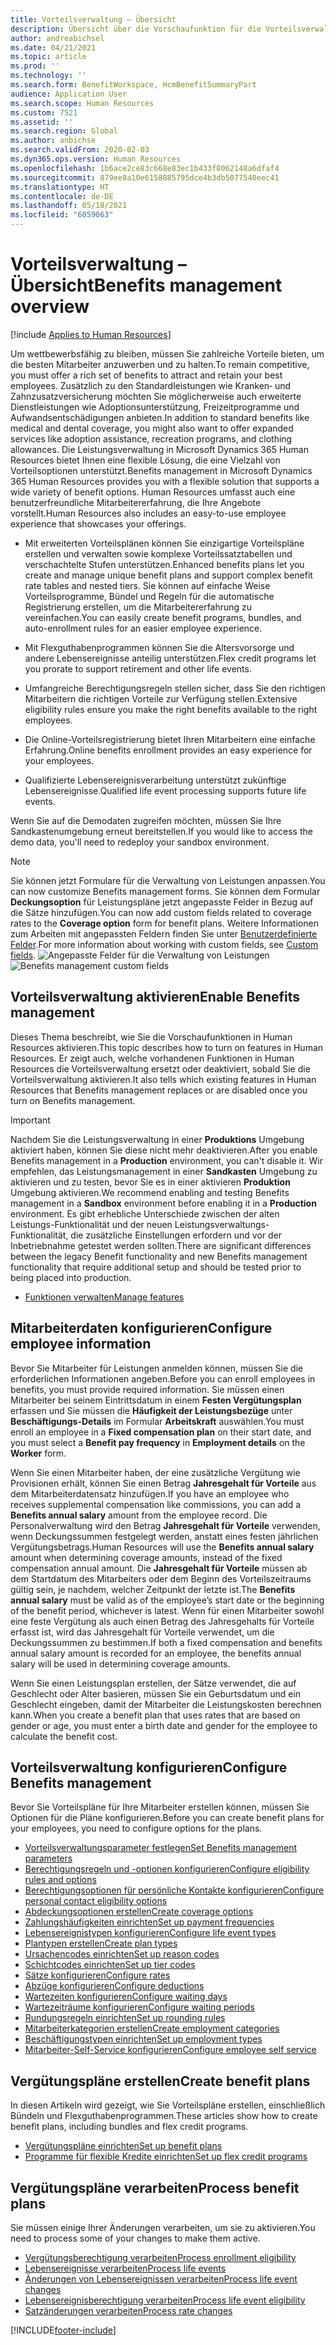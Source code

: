 ```yaml
---
title: Vorteilsverwaltung – Übersicht
description: Übersicht über die Vorschaufunktion für die Vorteilsverwaltung in Dynamics 365 Human Resources. Bieten Sie Ihren Mitarbeitern erweiterte Vorteilsoptionen mit einer benutzerfreundlichen Online-Erfahrung.
author: andreabichsel
ms.date: 04/21/2021
ms.topic: article
ms.prod: ''
ms.technology: ''
ms.search.form: BenefitWorkspace, HcmBenefitSummaryPart
audience: Application User
ms.search.scope: Human Resources
ms.custom: 7521
ms.assetid: ''
ms.search.region: Global
ms.author: anbichse
ms.search.validFrom: 2020-02-03
ms.dyn365.ops.version: Human Resources
ms.openlocfilehash: 1b6ace2ce83c668e83ec1b433f8062148a6dfaf4
ms.sourcegitcommit: 879ee8a10e6158885795dce4b3db5077540eec41
ms.translationtype: HT
ms.contentlocale: de-DE
ms.lasthandoff: 05/18/2021
ms.locfileid: "6059063"
---
```

# <a name="benefits-management-overview"></a><span data-ttu-id="43f4e-104">Vorteilsverwaltung – Übersicht</span><span class="sxs-lookup"><span data-stu-id="43f4e-104">Benefits management overview</span></span>

[!include [Applies to Human Resources](../includes/applies-to-hr.md)]

<span data-ttu-id="43f4e-105">Um wettbewerbsfähig zu bleiben, müssen Sie zahlreiche Vorteile bieten, um die besten Mitarbeiter anzuwerben und zu halten.</span><span class="sxs-lookup"><span data-stu-id="43f4e-105">To remain competitive, you must offer a rich set of benefits to attract and retain your best employees.</span></span> <span data-ttu-id="43f4e-106">Zusätzlich zu den Standardleistungen wie Kranken‑ und Zahnzusatzversicherung möchten Sie möglicherweise auch erweiterte Dienstleistungen wie Adoptionsunterstützung, Freizeitprogramme und Aufwandsentschädigungen anbieten.</span><span class="sxs-lookup"><span data-stu-id="43f4e-106">In addition to standard benefits like medical and dental coverage, you might also want to offer expanded services like adoption assistance, recreation programs, and clothing allowances.</span></span> <span data-ttu-id="43f4e-107">Die Leistungsverwaltung in Microsoft Dynamics 365 Human Resources bietet Ihnen eine flexible Lösung, die eine Vielzahl von Vorteilsoptionen unterstützt.</span><span class="sxs-lookup"><span data-stu-id="43f4e-107">Benefits management in Microsoft Dynamics 365 Human Resources provides you with a flexible solution that supports a wide variety of benefit options.</span></span> <span data-ttu-id="43f4e-108">Human Resources umfasst auch eine benutzerfreundliche Mitarbeitererfahrung, die Ihre Angebote vorstellt.</span><span class="sxs-lookup"><span data-stu-id="43f4e-108">Human Resources also includes an easy-to-use employee experience that showcases your offerings.</span></span>

- <span data-ttu-id="43f4e-109">Mit erweiterten Vorteilsplänen können Sie einzigartige Vorteilspläne erstellen und verwalten sowie komplexe Vorteilssatztabellen und verschachtelte Stufen unterstützen.</span><span class="sxs-lookup"><span data-stu-id="43f4e-109">Enhanced benefits plans let you create and manage unique benefit plans and support complex benefit rate tables and nested tiers.</span></span> <span data-ttu-id="43f4e-110">Sie können auf einfache Weise Vorteilsprogramme, Bündel und Regeln für die automatische Registrierung erstellen, um die Mitarbeitererfahrung zu vereinfachen.</span><span class="sxs-lookup"><span data-stu-id="43f4e-110">You can easily create benefit programs, bundles, and auto-enrollment rules for an easier employee experience.</span></span>

- <span data-ttu-id="43f4e-111">Mit Flexguthabenprogrammen können Sie die Altersvorsorge und andere Lebensereignisse anteilig unterstützen.</span><span class="sxs-lookup"><span data-stu-id="43f4e-111">Flex credit programs let you prorate to support retirement and other life events.</span></span>

- <span data-ttu-id="43f4e-112">Umfangreiche Berechtigungsregeln stellen sicher, dass Sie den richtigen Mitarbeitern die richtigen Vorteile zur Verfügung stellen.</span><span class="sxs-lookup"><span data-stu-id="43f4e-112">Extensive eligibility rules ensure you make the right benefits available to the right employees.</span></span>

- <span data-ttu-id="43f4e-113">Die Online-Vorteilsregistrierung bietet Ihren Mitarbeitern eine einfache Erfahrung.</span><span class="sxs-lookup"><span data-stu-id="43f4e-113">Online benefits enrollment provides an easy experience for your employees.</span></span>

- <span data-ttu-id="43f4e-114">Qualifizierte Lebensereignisverarbeitung unterstützt zukünftige Lebensereignisse.</span><span class="sxs-lookup"><span data-stu-id="43f4e-114">Qualified life event processing supports future life events.</span></span>

<span data-ttu-id="43f4e-115">Wenn Sie auf die Demodaten zugreifen möchten, müssen Sie Ihre Sandkastenumgebung erneut bereitstellen.</span><span class="sxs-lookup"><span data-stu-id="43f4e-115">If you would like to access the demo data, you'll need to redeploy your sandbox environment.</span></span>

>[!NOTE]
><span data-ttu-id="43f4e-116">Sie können jetzt Formulare für die Verwaltung von Leistungen anpassen.</span><span class="sxs-lookup"><span data-stu-id="43f4e-116">You can now customize Benefits management forms.</span></span> <span data-ttu-id="43f4e-117">Sie können dem Formular **Deckungsoption** für Leistungspläne jetzt angepasste Felder in Bezug auf die Sätze hinzufügen.</span><span class="sxs-lookup"><span data-stu-id="43f4e-117">You can now add custom fields related to coverage rates to the **Coverage option** form for benefit plans.</span></span> <span data-ttu-id="43f4e-118">Weitere Informationen zum Arbeiten mit angepassten Feldern finden Sie unter [Benutzerdefinierte Felder](hr-developer-custom-fields.md).</span><span class="sxs-lookup"><span data-stu-id="43f4e-118">For more information about working with custom fields, see [Custom fields](hr-developer-custom-fields.md).</span></span>
><span data-ttu-id="43f4e-119">![Angepasste Felder für die Verwaltung von Leistungen ](media/hr-benefits-management-custom-fields.png)</span><span class="sxs-lookup"><span data-stu-id="43f4e-119">![Benefits management custom fields](media/hr-benefits-management-custom-fields.png)</span></span>

## <a name="enable-benefits-management"></a><span data-ttu-id="43f4e-120">Vorteilsverwaltung aktivieren</span><span class="sxs-lookup"><span data-stu-id="43f4e-120">Enable Benefits management</span></span>

<span data-ttu-id="43f4e-121">Dieses Thema beschreibt, wie Sie die Vorschaufunktionen in Human Resources aktivieren.</span><span class="sxs-lookup"><span data-stu-id="43f4e-121">This topic describes how to turn on features in Human Resources.</span></span> <span data-ttu-id="43f4e-122">Er zeigt auch, welche vorhandenen Funktionen in Human Resources die Vorteilsverwaltung ersetzt oder deaktiviert, sobald Sie die Vorteilsverwaltung aktivieren.</span><span class="sxs-lookup"><span data-stu-id="43f4e-122">It also tells which existing features in Human Resources that Benefits management replaces or are disabled once you turn on Benefits management.</span></span>

> [!IMPORTANT]
> <span data-ttu-id="43f4e-123">Nachdem Sie die Leistungsverwaltung in einer **Produktions** Umgebung aktiviert haben, können Sie diese nicht mehr deaktivieren.</span><span class="sxs-lookup"><span data-stu-id="43f4e-123">After you enable Benefits management in a **Production** environment, you can't disable it.</span></span> <span data-ttu-id="43f4e-124">Wir empfehlen, das Leistungsmanagement in einer **Sandkasten** Umgebung zu aktivieren und zu testen, bevor Sie es in einer aktivieren **Produktion** Umgebung aktivieren.</span><span class="sxs-lookup"><span data-stu-id="43f4e-124">We recommend enabling and testing Benefits management in a **Sandbox** environment before enabling it in a **Production** environment.</span></span> <span data-ttu-id="43f4e-125">Es gibt erhebliche Unterschiede zwischen der alten Leistungs-Funktionalität und der neuen Leistungsverwaltungs-Funktionalität, die zusätzliche Einstellungen erfordern und vor der Inbetriebnahme getestet werden sollten.</span><span class="sxs-lookup"><span data-stu-id="43f4e-125">There are significant differences between the legacy Benefit functionality and new Benefits management functionality that require additional setup and should be tested prior to being placed into production.</span></span>

- [<span data-ttu-id="43f4e-126">Funktionen verwalten</span><span class="sxs-lookup"><span data-stu-id="43f4e-126">Manage features</span></span>](hr-admin-manage-features.md)

## <a name="configure-employee-information"></a><span data-ttu-id="43f4e-127">Mitarbeiterdaten konfigurieren</span><span class="sxs-lookup"><span data-stu-id="43f4e-127">Configure employee information</span></span>

<span data-ttu-id="43f4e-128">Bevor Sie Mitarbeiter für Leistungen anmelden können, müssen Sie die erforderlichen Informationen angeben.</span><span class="sxs-lookup"><span data-stu-id="43f4e-128">Before you can enroll employees in benefits, you must provide required information.</span></span> <span data-ttu-id="43f4e-129">Sie müssen einen Mitarbeiter bei seinem Eintrittsdatum in einem **Festen Vergütungsplan** erfassen und Sie müssen die **Häufigkeit der Leistungsbezüge** unter **Beschäftigungs-Details** im Formular **Arbeitskraft** auswählen.</span><span class="sxs-lookup"><span data-stu-id="43f4e-129">You must enroll an employee in a **Fixed compensation plan** on their start date, and you must select a **Benefit pay frequency** in **Employment details** on the **Worker** form.</span></span>

<span data-ttu-id="43f4e-130">Wenn Sie einen Mitarbeiter haben, der eine zusätzliche Vergütung wie Provisionen erhält, können Sie einen Betrag **Jahresgehalt für Vorteile** aus dem Mitarbeiterdatensatz hinzufügen.</span><span class="sxs-lookup"><span data-stu-id="43f4e-130">If you have an employee who receives supplemental compensation like commissions, you can add a **Benefits annual salary** amount from the employee record.</span></span> <span data-ttu-id="43f4e-131">Die Personalverwaltung wird den Betrag **Jahresgehalt für Vorteile** verwenden, wenn Deckungssummen festgelegt werden, anstatt eines festen jährlichen Vergütungsbetrags.</span><span class="sxs-lookup"><span data-stu-id="43f4e-131">Human Resources will use the **Benefits annual salary** amount when determining coverage amounts, instead of the fixed compensation annual amount.</span></span> <span data-ttu-id="43f4e-132">Die **Jahresgehalt für Vorteile** müssen ab dem Startdatum des Mitarbeiters oder dem Beginn des Vorteilszeitraums gültig sein, je nachdem, welcher Zeitpunkt der letzte ist.</span><span class="sxs-lookup"><span data-stu-id="43f4e-132">The **Benefits annual salary** must be valid as of the employee’s start date or the beginning of the benefit period, whichever is latest.</span></span> <span data-ttu-id="43f4e-133">Wenn für einen Mitarbeiter sowohl eine feste Vergütung als auch einen Betrag des Jahresgehalts für Vorteile erfasst ist, wird das Jahresgehalt für Vorteile verwendet, um die Deckungssummen zu bestimmen.</span><span class="sxs-lookup"><span data-stu-id="43f4e-133">If both a fixed compensation and benefits annual salary amount is recorded for an employee, the benefits annual salary will be used in determining coverage amounts.</span></span>

<span data-ttu-id="43f4e-134">Wenn Sie einen Leistungsplan erstellen, der Sätze verwendet, die auf Geschlecht oder Alter basieren, müssen Sie ein Geburtsdatum und ein Geschlecht eingeben, damit der Mitarbeiter die Leistungskosten berechnen kann.</span><span class="sxs-lookup"><span data-stu-id="43f4e-134">When you create a benefit plan that uses rates that are based on gender or age, you must enter a birth date and gender for the employee to calculate the benefit cost.</span></span>

## <a name="configure-benefits-management"></a><span data-ttu-id="43f4e-135">Vorteilsverwaltung konfigurieren</span><span class="sxs-lookup"><span data-stu-id="43f4e-135">Configure Benefits management</span></span>

<span data-ttu-id="43f4e-136">Bevor Sie Vorteilspläne für Ihre Mitarbeiter erstellen können, müssen Sie Optionen für die Pläne konfigurieren.</span><span class="sxs-lookup"><span data-stu-id="43f4e-136">Before you can create benefit plans for your employees, you need to configure options for the plans.</span></span>

- [<span data-ttu-id="43f4e-137">Vorteilsverwaltungsparameter festlegen</span><span class="sxs-lookup"><span data-stu-id="43f4e-137">Set Benefits management parameters</span></span>](hr-benefits-setup-parameters.md)
- [<span data-ttu-id="43f4e-138">Berechtigungsregeln und -optionen konfigurieren</span><span class="sxs-lookup"><span data-stu-id="43f4e-138">Configure eligibility rules and options</span></span>](hr-benefits-setup-eligibility-rules.md)
- [<span data-ttu-id="43f4e-139">Berechtigungsoptionen für persönliche Kontakte konfigurieren</span><span class="sxs-lookup"><span data-stu-id="43f4e-139">Configure personal contact eligibility options</span></span>](hr-benefits-setup-contact-eligibility-options.md)
- [<span data-ttu-id="43f4e-140">Abdeckungsoptionen erstellen</span><span class="sxs-lookup"><span data-stu-id="43f4e-140">Create coverage options</span></span>](hr-benefits-setup-coverage-options.md)
- [<span data-ttu-id="43f4e-141">Zahlungshäufigkeiten einrichten</span><span class="sxs-lookup"><span data-stu-id="43f4e-141">Set up payment frequencies</span></span>](hr-benefits-setup-payment-frequencies.md)
- [<span data-ttu-id="43f4e-142">Lebensereignistypen konfigurieren</span><span class="sxs-lookup"><span data-stu-id="43f4e-142">Configure life event types</span></span>](hr-benefits-setup-life-event-types.md)
- [<span data-ttu-id="43f4e-143">Plantypen erstellen</span><span class="sxs-lookup"><span data-stu-id="43f4e-143">Create plan types</span></span>](hr-benefits-setup-plan-types.md)
- [<span data-ttu-id="43f4e-144">Ursachencodes einrichten</span><span class="sxs-lookup"><span data-stu-id="43f4e-144">Set up reason codes</span></span>](hr-benefits-setup-reason-codes.md)
- [<span data-ttu-id="43f4e-145">Schichtcodes einrichten</span><span class="sxs-lookup"><span data-stu-id="43f4e-145">Set up tier codes</span></span>](hr-benefits-setup-tier-codes.md)
- [<span data-ttu-id="43f4e-146">Sätze konfigurieren</span><span class="sxs-lookup"><span data-stu-id="43f4e-146">Configure rates</span></span>](hr-benefits-setup-rates.md)
- [<span data-ttu-id="43f4e-147">Abzüge konfigurieren</span><span class="sxs-lookup"><span data-stu-id="43f4e-147">Configure deductions</span></span>](hr-benefits-setup-deductions.md)
- [<span data-ttu-id="43f4e-148">Wartezeiten konfigurieren</span><span class="sxs-lookup"><span data-stu-id="43f4e-148">Configure waiting days</span></span>](hr-benefits-setup-waiting-days.md)
- [<span data-ttu-id="43f4e-149">Wartezeiträume konfigurieren</span><span class="sxs-lookup"><span data-stu-id="43f4e-149">Configure waiting periods</span></span>](hr-benefits-setup-waiting-periods.md)
- [<span data-ttu-id="43f4e-150">Rundungsregeln einrichten</span><span class="sxs-lookup"><span data-stu-id="43f4e-150">Set up rounding rules</span></span>](hr-benefits-setup-rounding-rules.md)
- [<span data-ttu-id="43f4e-151">Mitarbeiterkategorien erstellen</span><span class="sxs-lookup"><span data-stu-id="43f4e-151">Create employment categories</span></span>](hr-benefits-setup-employment-categories.md)
- [<span data-ttu-id="43f4e-152">Beschäftigungstypen einrichten</span><span class="sxs-lookup"><span data-stu-id="43f4e-152">Set up employment types</span></span>](hr-benefits-setup-employment-types.md)
- [<span data-ttu-id="43f4e-153">Mitarbeiter-Self-Service konfigurieren</span><span class="sxs-lookup"><span data-stu-id="43f4e-153">Configure employee self service</span></span>](hr-benefits-setup-employee-self-service.md)

## <a name="create-benefit-plans"></a><span data-ttu-id="43f4e-154">Vergütungspläne erstellen</span><span class="sxs-lookup"><span data-stu-id="43f4e-154">Create benefit plans</span></span>

<span data-ttu-id="43f4e-155">In diesen Artikeln wird gezeigt, wie Sie Vorteilspläne erstellen, einschließlich Bündeln und Flexguthabenprogrammen.</span><span class="sxs-lookup"><span data-stu-id="43f4e-155">These articles show how to create benefit plans, including bundles and flex credit programs.</span></span>

- [<span data-ttu-id="43f4e-156">Vergütungspläne einrichten</span><span class="sxs-lookup"><span data-stu-id="43f4e-156">Set up benefit plans</span></span>](hr-benefits-plans-setup.md)
- [<span data-ttu-id="43f4e-157">Programme für flexible Kredite einrichten</span><span class="sxs-lookup"><span data-stu-id="43f4e-157">Set up flex credit programs</span></span>](hr-benefits-plans-flex-credit-programs.md)

## <a name="process-benefit-plans"></a><span data-ttu-id="43f4e-158">Vergütungspläne verarbeiten</span><span class="sxs-lookup"><span data-stu-id="43f4e-158">Process benefit plans</span></span>

<span data-ttu-id="43f4e-159">Sie müssen einige Ihrer Änderungen verarbeiten, um sie zu aktivieren.</span><span class="sxs-lookup"><span data-stu-id="43f4e-159">You need to process some of your changes to make them active.</span></span>

- [<span data-ttu-id="43f4e-160">Vergütungsberechtigung verarbeiten</span><span class="sxs-lookup"><span data-stu-id="43f4e-160">Process enrollment eligibility</span></span>](hr-benefits-process-enrollment-eligibility.md)
- [<span data-ttu-id="43f4e-161">Lebensereignisse verarbeiten</span><span class="sxs-lookup"><span data-stu-id="43f4e-161">Process life events</span></span>](hr-benefits-process-life-events.md)
- [<span data-ttu-id="43f4e-162">Änderungen von Lebensereignissen verarbeiten</span><span class="sxs-lookup"><span data-stu-id="43f4e-162">Process life event changes</span></span>](hr-benefits-process-life-event-changes.md)
- [<span data-ttu-id="43f4e-163">Lebensereignisberechtigung verarbeiten</span><span class="sxs-lookup"><span data-stu-id="43f4e-163">Process life event eligibility</span></span>](hr-benefits-process-life-event-eligibility.md)
- [<span data-ttu-id="43f4e-164">Satzänderungen verarbeiten</span><span class="sxs-lookup"><span data-stu-id="43f4e-164">Process rate changes</span></span>](hr-benefits-process-rate-changes.md)



[!INCLUDE[footer-include](../includes/footer-banner.md)]